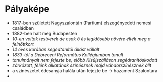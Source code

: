 # Pályaképe
- 1817-ben született Nagyszalontán (Partium) elszegényedett nemesi családban
- 1882-ben halt meg Budapesten
- *10-en voltak testvérek de csak ő és legidősebb nővére élték meg a felnőttkort*
- *14 éves korában segédtanítói állást vállalt*
- *1833-tól a Debreceni Református Kollégiumban tanult*
- *tanulmányait nem fejezte be, előbb Kisújszálláson segédtanítóskodott*
- *zárkózott, félénk alkatának színésznek majd vándorszínésznek állt*
- a színészetet édesanyja halála után fejezte be -> hazament Szalontára
- 
